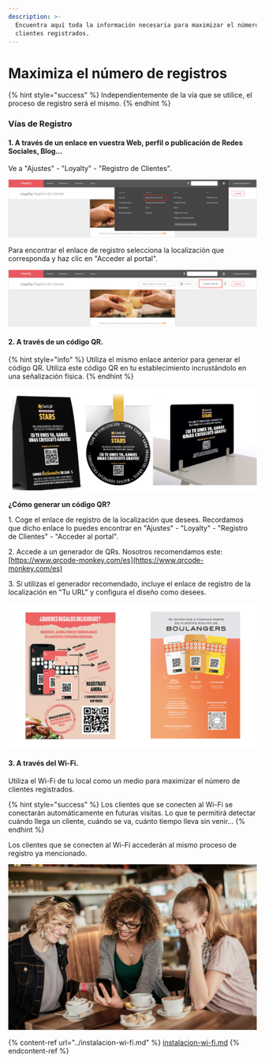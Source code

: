```yaml
---
description: >-
  Encuentra aquí toda la información necesaria para maximizar el número de
  clientes registrados.
---
```


# Maximiza el número de registros

{% hint style="success" %}
Independientemente de la vía que se utilice, el proceso de registro será el mismo.
{% endhint %}

### Vías de Registro

#### 1. A través de un enlace en vuestra Web, perfil o publicación de Redes Sociales, Blog...

Ve a "Ajustes" - "Loyalty" - "Registro de Clientes".&#x20;

![](<../../.gitbook/assets/image (158).png>)

Para encontrar el enlace de registro selecciona la localización que corresponda y haz clic en "Acceder al portal".&#x20;

![](<../../.gitbook/assets/image (161).png>)

#### 2. A través de un código QR.

{% hint style="info" %}
Utiliza el mismo enlace anterior para generar el código QR. Utiliza este código QR en tu establecimiento incrustándolo en una señalización física.
{% endhint %}

![](<../../.gitbook/assets/image (96).png>)

**¿Cómo generar un código QR?**

1\. Coge el enlace de registro de la localización que desees. Recordamos que dicho enlace lo puedes encontrar en "Ajustes" - "Loyalty" - "Registro de Clientes" - "Acceder al portal".

2\. Accede a un generador de QRs. Nosotros recomendamos este: [https://www.qrcode-monkey.com/es](https://www.qrcode-monkey.com/es)

3\. Si utilizas el generador recomendado, incluye el enlace de registro de la localización en "Tu URL" y configura el diseño como desees.

![](<../../.gitbook/assets/image (153).png>)

#### 3. A través del Wi-Fi.

Utiliza el Wi-Fi de tu local como un medio para maximizar el número de clientes registrados.&#x20;

{% hint style="success" %}
Los clientes que se conecten al Wi-Fi se conectarán automáticamente en futuras visitas. Lo que te permitirá detectar cuándo llega un cliente, cuándo se va, cuánto tiempo lleva sin venir...
{% endhint %}

Los clientes que se conecten al Wi-Fi accederán al mismo proceso de registro ya mencionado.

![](<../../.gitbook/assets/image (156).png>)

{% content-ref url="../instalacion-wi-fi.md" %}
[instalacion-wi-fi.md](../instalacion-wi-fi.md)
{% endcontent-ref %}

